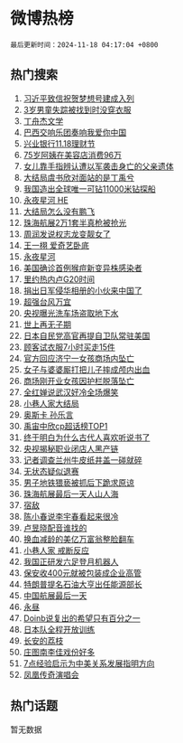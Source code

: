 # 微博热榜

`最后更新时间：2024-11-18 04:17:04 +0800`

## 热门搜索

1. [习近平致信祝贺梦想号建成入列](https://m.weibo.cn/search?containerid=100103type%3D1%26t%3D10%26q%3D%23%E4%B9%A0%E8%BF%91%E5%B9%B3%E8%87%B4%E4%BF%A1%E7%A5%9D%E8%B4%BA%E6%A2%A6%E6%83%B3%E5%8F%B7%E5%BB%BA%E6%88%90%E5%85%A5%E5%88%97%23&stream_entry_id=51&isnewpage=1&extparam=seat%3D1%26cate%3D10103%26pos%3D0%26filter_type%3Drealtimehot%26stream_entry_id%3D51%26c_type%3D51%26dgr%3D0%26q%3D%2523%25E4%25B9%25A0%25E8%25BF%2591%25E5%25B9%25B3%25E8%2587%25B4%25E4%25BF%25A1%25E7%25A5%259D%25E8%25B4%25BA%25E6%25A2%25A6%25E6%2583%25B3%25E5%258F%25B7%25E5%25BB%25BA%25E6%2588%2590%25E5%2585%25A5%25E5%2588%2597%2523%26display_time%3D1731874623%26pre_seqid%3D1731874623090063720229)
1. [3岁男童失踪被找到时没穿衣服](https://m.weibo.cn/search?containerid=100103type%3D1%26t%3D10%26q%3D%233%E5%B2%81%E7%94%B7%E7%AB%A5%E5%A4%B1%E8%B8%AA%E8%A2%AB%E6%89%BE%E5%88%B0%E6%97%B6%E6%B2%A1%E7%A9%BF%E8%A1%A3%E6%9C%8D%23&stream_entry_id=31&isnewpage=1&extparam=seat%3D1%26band_rank%3D1%26pos%3D0%26filter_type%3Drealtimehot%26flag%3D2%26cate%3D5001%26realpos%3D1%26c_type%3D31%26stream_entry_id%3D31%26q%3D%25233%25E5%25B2%2581%25E7%2594%25B7%25E7%25AB%25A5%25E5%25A4%25B1%25E8%25B8%25AA%25E8%25A2%25AB%25E6%2589%25BE%25E5%2588%25B0%25E6%2597%25B6%25E6%25B2%25A1%25E7%25A9%25BF%25E8%25A1%25A3%25E6%259C%258D%2523%26dgr%3D0%26lcate%3D5001%26display_time%3D1731874623%26pre_seqid%3D1731874623090063720229)
1. [丁舟杰文学](https://m.weibo.cn/search?containerid=100103type%3D1%26t%3D10%26q%3D%E4%B8%81%E8%88%9F%E6%9D%B0%E6%96%87%E5%AD%A6&stream_entry_id=31&isnewpage=1&extparam=seat%3D1%26band_rank%3D2%26pos%3D1%26filter_type%3Drealtimehot%26flag%3D0%26cate%3D5001%26realpos%3D2%26c_type%3D31%26stream_entry_id%3D31%26q%3D%25E4%25B8%2581%25E8%2588%259F%25E6%259D%25B0%25E6%2596%2587%25E5%25AD%25A6%26dgr%3D0%26lcate%3D5001%26display_time%3D1731874623%26pre_seqid%3D1731874623090063720229)
1. [巴西交响乐团奏响我爱你中国](https://m.weibo.cn/search?containerid=100103type%3D1%26t%3D10%26q%3D%23%E5%B7%B4%E8%A5%BF%E4%BA%A4%E5%93%8D%E4%B9%90%E5%9B%A2%E5%A5%8F%E5%93%8D%E6%88%91%E7%88%B1%E4%BD%A0%E4%B8%AD%E5%9B%BD%23&stream_entry_id=31&isnewpage=1&extparam=seat%3D1%26band_rank%3D3%26pos%3D2%26filter_type%3Drealtimehot%26flag%3D0%26cate%3D5001%26realpos%3D3%26c_type%3D31%26stream_entry_id%3D31%26q%3D%2523%25E5%25B7%25B4%25E8%25A5%25BF%25E4%25BA%25A4%25E5%2593%258D%25E4%25B9%2590%25E5%259B%25A2%25E5%25A5%258F%25E5%2593%258D%25E6%2588%2591%25E7%2588%25B1%25E4%25BD%25A0%25E4%25B8%25AD%25E5%259B%25BD%2523%26dgr%3D0%26lcate%3D5001%26display_time%3D1731874623%26pre_seqid%3D1731874623090063720229)
1. [兴业银行11.18理财节](https://m.weibo.cn/search?containerid=100103type%3D1%26t%3D10%26q%3D%23%E5%85%B4%E4%B8%9A%E9%93%B6%E8%A1%8C11.18%E7%90%86%E8%B4%A2%E8%8A%82%23&stream_entry_id=31&isnewpage=1&extparam=seat%3D1%26adid%3D264407%26pos%3D3%26is_ad_pos%3D1%26filter_type%3Drealtimehot%26c_type%3D31%26cate%3D5001%26band_rank%3D4%26lcate%3D5001%26stream_entry_id%3D31%26q%3D%2523%25E5%2585%25B4%25E4%25B8%259A%25E9%2593%25B6%25E8%25A1%258C11.18%25E7%2590%2586%25E8%25B4%25A2%25E8%258A%2582%2523%26dgr%3D0%26topic_ad%3D1%26display_time%3D1731874623%26pre_seqid%3D1731874623090063720229)
1. [75岁阿姨在美容店消费96万](https://m.weibo.cn/search?containerid=100103type%3D1%26t%3D10%26q%3D%2375%E5%B2%81%E9%98%BF%E5%A7%A8%E5%9C%A8%E7%BE%8E%E5%AE%B9%E5%BA%97%E6%B6%88%E8%B4%B996%E4%B8%87%23&stream_entry_id=31&isnewpage=1&extparam=seat%3D1%26band_rank%3D4%26pos%3D4%26filter_type%3Drealtimehot%26flag%3D0%26cate%3D5001%26realpos%3D4%26c_type%3D31%26stream_entry_id%3D31%26q%3D%252375%25E5%25B2%2581%25E9%2598%25BF%25E5%25A7%25A8%25E5%259C%25A8%25E7%25BE%258E%25E5%25AE%25B9%25E5%25BA%2597%25E6%25B6%2588%25E8%25B4%25B996%25E4%25B8%2587%2523%26dgr%3D0%26lcate%3D5001%26display_time%3D1731874623%26pre_seqid%3D1731874623090063720229)
1. [女儿靠手指辨认遭以军袭击身亡的父亲遗体](https://m.weibo.cn/search?containerid=100103type%3D1%26t%3D10%26q%3D%23%E5%A5%B3%E5%84%BF%E9%9D%A0%E6%89%8B%E6%8C%87%E8%BE%A8%E8%AE%A4%E9%81%AD%E4%BB%A5%E5%86%9B%E8%A2%AD%E5%87%BB%E8%BA%AB%E4%BA%A1%E7%9A%84%E7%88%B6%E4%BA%B2%E9%81%97%E4%BD%93%23&stream_entry_id=31&isnewpage=1&extparam=seat%3D1%26band_rank%3D5%26pos%3D5%26filter_type%3Drealtimehot%26flag%3D2%26cate%3D5001%26realpos%3D5%26c_type%3D31%26stream_entry_id%3D31%26q%3D%2523%25E5%25A5%25B3%25E5%2584%25BF%25E9%259D%25A0%25E6%2589%258B%25E6%258C%2587%25E8%25BE%25A8%25E8%25AE%25A4%25E9%2581%25AD%25E4%25BB%25A5%25E5%2586%259B%25E8%25A2%25AD%25E5%2587%25BB%25E8%25BA%25AB%25E4%25BA%25A1%25E7%259A%2584%25E7%2588%25B6%25E4%25BA%25B2%25E9%2581%2597%25E4%25BD%2593%2523%26dgr%3D0%26lcate%3D5001%26display_time%3D1731874623%26pre_seqid%3D1731874623090063720229)
1. [大结局虞书欣对面站的是丁禹兮](https://m.weibo.cn/search?containerid=100103type%3D1%26t%3D10%26q%3D%23%E5%A4%A7%E7%BB%93%E5%B1%80%E8%99%9E%E4%B9%A6%E6%AC%A3%E5%AF%B9%E9%9D%A2%E7%AB%99%E7%9A%84%E6%98%AF%E4%B8%81%E7%A6%B9%E5%85%AE%23&stream_entry_id=31&isnewpage=1&extparam=seat%3D1%26band_rank%3D6%26pos%3D6%26filter_type%3Drealtimehot%26flag%3D2%26cate%3D5001%26realpos%3D6%26c_type%3D31%26stream_entry_id%3D31%26q%3D%2523%25E5%25A4%25A7%25E7%25BB%2593%25E5%25B1%2580%25E8%2599%259E%25E4%25B9%25A6%25E6%25AC%25A3%25E5%25AF%25B9%25E9%259D%25A2%25E7%25AB%2599%25E7%259A%2584%25E6%2598%25AF%25E4%25B8%2581%25E7%25A6%25B9%25E5%2585%25AE%2523%26dgr%3D0%26lcate%3D5001%26display_time%3D1731874623%26pre_seqid%3D1731874623090063720229)
1. [我国造出全球唯一可钻11000米钻探船](https://m.weibo.cn/search?containerid=100103type%3D1%26t%3D10%26q%3D%23%E6%88%91%E5%9B%BD%E9%80%A0%E5%87%BA%E5%85%A8%E7%90%83%E5%94%AF%E4%B8%80%E5%8F%AF%E9%92%BB11000%E7%B1%B3%E9%92%BB%E6%8E%A2%E8%88%B9%23&stream_entry_id=31&isnewpage=1&extparam=seat%3D1%26band_rank%3D7%26pos%3D7%26filter_type%3Drealtimehot%26flag%3D0%26cate%3D5001%26realpos%3D7%26c_type%3D31%26stream_entry_id%3D31%26q%3D%2523%25E6%2588%2591%25E5%259B%25BD%25E9%2580%25A0%25E5%2587%25BA%25E5%2585%25A8%25E7%2590%2583%25E5%2594%25AF%25E4%25B8%2580%25E5%258F%25AF%25E9%2592%25BB11000%25E7%25B1%25B3%25E9%2592%25BB%25E6%258E%25A2%25E8%2588%25B9%2523%26dgr%3D0%26lcate%3D5001%26display_time%3D1731874623%26pre_seqid%3D1731874623090063720229)
1. [永夜星河 HE](https://m.weibo.cn/search?containerid=100103type%3D1%26t%3D10%26q%3D%E6%B0%B8%E5%A4%9C%E6%98%9F%E6%B2%B3+HE&stream_entry_id=31&isnewpage=1&extparam=seat%3D1%26band_rank%3D8%26pos%3D8%26filter_type%3Drealtimehot%26flag%3D0%26cate%3D5001%26realpos%3D8%26c_type%3D31%26stream_entry_id%3D31%26q%3D%25E6%25B0%25B8%25E5%25A4%259C%25E6%2598%259F%25E6%25B2%25B3%2520HE%26dgr%3D0%26lcate%3D5001%26display_time%3D1731874623%26pre_seqid%3D1731874623090063720229)
1. [大结局怎么没有鹏飞](https://m.weibo.cn/search?containerid=100103type%3D1%26t%3D10%26q%3D%E5%A4%A7%E7%BB%93%E5%B1%80%E6%80%8E%E4%B9%88%E6%B2%A1%E6%9C%89%E9%B9%8F%E9%A3%9E&stream_entry_id=31&isnewpage=1&extparam=seat%3D1%26band_rank%3D9%26pos%3D9%26filter_type%3Drealtimehot%26flag%3D2%26cate%3D5001%26realpos%3D9%26c_type%3D31%26stream_entry_id%3D31%26q%3D%25E5%25A4%25A7%25E7%25BB%2593%25E5%25B1%2580%25E6%2580%258E%25E4%25B9%2588%25E6%25B2%25A1%25E6%259C%2589%25E9%25B9%258F%25E9%25A3%259E%26dgr%3D0%26lcate%3D5001%26display_time%3D1731874623%26pre_seqid%3D1731874623090063720229)
1. [珠海航展2万1套半真枪被抢光](https://m.weibo.cn/search?containerid=100103type%3D1%26t%3D10%26q%3D%23%E7%8F%A0%E6%B5%B7%E8%88%AA%E5%B1%952%E4%B8%871%E5%A5%97%E5%8D%8A%E7%9C%9F%E6%9E%AA%E8%A2%AB%E6%8A%A2%E5%85%89%23&stream_entry_id=31&isnewpage=1&extparam=seat%3D1%26band_rank%3D10%26pos%3D10%26filter_type%3Drealtimehot%26flag%3D0%26cate%3D5001%26realpos%3D10%26c_type%3D31%26stream_entry_id%3D31%26q%3D%2523%25E7%258F%25A0%25E6%25B5%25B7%25E8%2588%25AA%25E5%25B1%25952%25E4%25B8%25871%25E5%25A5%2597%25E5%258D%258A%25E7%259C%259F%25E6%259E%25AA%25E8%25A2%25AB%25E6%258A%25A2%25E5%2585%2589%2523%26dgr%3D0%26lcate%3D5001%26display_time%3D1731874623%26pre_seqid%3D1731874623090063720229)
1. [周润发说权志龙变靓女了](https://m.weibo.cn/search?containerid=100103type%3D1%26t%3D10%26q%3D%23%E5%91%A8%E6%B6%A6%E5%8F%91%E8%AF%B4%E6%9D%83%E5%BF%97%E9%BE%99%E5%8F%98%E9%9D%93%E5%A5%B3%E4%BA%86%23&stream_entry_id=31&isnewpage=1&extparam=seat%3D1%26band_rank%3D11%26pos%3D11%26filter_type%3Drealtimehot%26flag%3D2%26cate%3D5001%26realpos%3D11%26c_type%3D31%26stream_entry_id%3D31%26q%3D%2523%25E5%2591%25A8%25E6%25B6%25A6%25E5%258F%2591%25E8%25AF%25B4%25E6%259D%2583%25E5%25BF%2597%25E9%25BE%2599%25E5%258F%2598%25E9%259D%2593%25E5%25A5%25B3%25E4%25BA%2586%2523%26dgr%3D0%26lcate%3D5001%26display_time%3D1731874623%26pre_seqid%3D1731874623090063720229)
1. [王一栩 爱奇艺卧底](https://m.weibo.cn/search?containerid=100103type%3D1%26t%3D10%26q%3D%E7%8E%8B%E4%B8%80%E6%A0%A9+%E7%88%B1%E5%A5%87%E8%89%BA%E5%8D%A7%E5%BA%95&stream_entry_id=31&isnewpage=1&extparam=seat%3D1%26band_rank%3D12%26pos%3D12%26filter_type%3Drealtimehot%26flag%3D0%26cate%3D5001%26realpos%3D12%26c_type%3D31%26stream_entry_id%3D31%26q%3D%25E7%258E%258B%25E4%25B8%2580%25E6%25A0%25A9%2520%25E7%2588%25B1%25E5%25A5%2587%25E8%2589%25BA%25E5%258D%25A7%25E5%25BA%2595%26dgr%3D0%26lcate%3D5001%26display_time%3D1731874623%26pre_seqid%3D1731874623090063720229)
1. [永夜星河](https://m.weibo.cn/search?containerid=100103type%3D1%26t%3D10%26q%3D%E6%B0%B8%E5%A4%9C%E6%98%9F%E6%B2%B3&stream_entry_id=31&isnewpage=1&extparam=seat%3D1%26band_rank%3D13%26pos%3D13%26filter_type%3Drealtimehot%26flag%3D0%26cate%3D5001%26realpos%3D13%26c_type%3D31%26stream_entry_id%3D31%26q%3D%25E6%25B0%25B8%25E5%25A4%259C%25E6%2598%259F%25E6%25B2%25B3%26dgr%3D0%26lcate%3D5001%26display_time%3D1731874623%26pre_seqid%3D1731874623090063720229)
1. [美国确诊首例猴痘新变异株感染者](https://m.weibo.cn/search?containerid=100103type%3D1%26t%3D10%26q%3D%23%E7%BE%8E%E5%9B%BD%E7%A1%AE%E8%AF%8A%E9%A6%96%E4%BE%8B%E7%8C%B4%E7%97%98%E6%96%B0%E5%8F%98%E5%BC%82%E6%A0%AA%E6%84%9F%E6%9F%93%E8%80%85%23&stream_entry_id=31&isnewpage=1&extparam=seat%3D1%26band_rank%3D14%26pos%3D14%26filter_type%3Drealtimehot%26flag%3D0%26cate%3D5001%26realpos%3D14%26c_type%3D31%26stream_entry_id%3D31%26q%3D%2523%25E7%25BE%258E%25E5%259B%25BD%25E7%25A1%25AE%25E8%25AF%258A%25E9%25A6%2596%25E4%25BE%258B%25E7%258C%25B4%25E7%2597%2598%25E6%2596%25B0%25E5%258F%2598%25E5%25BC%2582%25E6%25A0%25AA%25E6%2584%259F%25E6%259F%2593%25E8%2580%2585%2523%26dgr%3D0%26lcate%3D5001%26display_time%3D1731874623%26pre_seqid%3D1731874623090063720229)
1. [里约热内卢G20时间](https://m.weibo.cn/search?containerid=100103type%3D1%26t%3D10%26q%3D%23%E9%87%8C%E7%BA%A6%E7%83%AD%E5%86%85%E5%8D%A2G20%E6%97%B6%E9%97%B4%23&stream_entry_id=31&isnewpage=1&extparam=seat%3D1%26band_rank%3D15%26pos%3D15%26filter_type%3Drealtimehot%26flag%3D1%26cate%3D5001%26realpos%3D15%26c_type%3D31%26stream_entry_id%3D31%26q%3D%2523%25E9%2587%258C%25E7%25BA%25A6%25E7%2583%25AD%25E5%2586%2585%25E5%258D%25A2G20%25E6%2597%25B6%25E9%2597%25B4%2523%26dgr%3D0%26lcate%3D5001%26display_time%3D1731874623%26pre_seqid%3D1731874623090063720229)
1. [捐出日军侵华相册的小伙来中国了](https://m.weibo.cn/search?containerid=100103type%3D1%26t%3D10%26q%3D%23%E6%8D%90%E5%87%BA%E6%97%A5%E5%86%9B%E4%BE%B5%E5%8D%8E%E7%9B%B8%E5%86%8C%E7%9A%84%E5%B0%8F%E4%BC%99%E6%9D%A5%E4%B8%AD%E5%9B%BD%E4%BA%86%23&stream_entry_id=31&isnewpage=1&extparam=seat%3D1%26band_rank%3D16%26pos%3D16%26filter_type%3Drealtimehot%26flag%3D0%26cate%3D5001%26realpos%3D16%26c_type%3D31%26stream_entry_id%3D31%26q%3D%2523%25E6%258D%2590%25E5%2587%25BA%25E6%2597%25A5%25E5%2586%259B%25E4%25BE%25B5%25E5%258D%258E%25E7%259B%25B8%25E5%2586%258C%25E7%259A%2584%25E5%25B0%258F%25E4%25BC%2599%25E6%259D%25A5%25E4%25B8%25AD%25E5%259B%25BD%25E4%25BA%2586%2523%26dgr%3D0%26lcate%3D5001%26display_time%3D1731874623%26pre_seqid%3D1731874623090063720229)
1. [超强台风万宜](https://m.weibo.cn/search?containerid=100103type%3D1%26t%3D10%26q%3D%23%E8%B6%85%E5%BC%BA%E5%8F%B0%E9%A3%8E%E4%B8%87%E5%AE%9C%23&stream_entry_id=31&isnewpage=1&extparam=seat%3D1%26band_rank%3D17%26pos%3D17%26filter_type%3Drealtimehot%26flag%3D0%26cate%3D5001%26realpos%3D17%26c_type%3D31%26stream_entry_id%3D31%26q%3D%2523%25E8%25B6%2585%25E5%25BC%25BA%25E5%258F%25B0%25E9%25A3%258E%25E4%25B8%2587%25E5%25AE%259C%2523%26dgr%3D0%26lcate%3D5001%26display_time%3D1731874623%26pre_seqid%3D1731874623090063720229)
1. [央视曝光洗车场盗取地下水](https://m.weibo.cn/search?containerid=100103type%3D1%26t%3D10%26q%3D%23%E5%A4%AE%E8%A7%86%E6%9B%9D%E5%85%89%E6%B4%97%E8%BD%A6%E5%9C%BA%E7%9B%97%E5%8F%96%E5%9C%B0%E4%B8%8B%E6%B0%B4%23&stream_entry_id=31&isnewpage=1&extparam=seat%3D1%26band_rank%3D18%26pos%3D18%26filter_type%3Drealtimehot%26flag%3D0%26cate%3D5001%26realpos%3D18%26c_type%3D31%26stream_entry_id%3D31%26q%3D%2523%25E5%25A4%25AE%25E8%25A7%2586%25E6%259B%259D%25E5%2585%2589%25E6%25B4%2597%25E8%25BD%25A6%25E5%259C%25BA%25E7%259B%2597%25E5%258F%2596%25E5%259C%25B0%25E4%25B8%258B%25E6%25B0%25B4%2523%26dgr%3D0%26lcate%3D5001%26display_time%3D1731874623%26pre_seqid%3D1731874623090063720229)
1. [世上再无子期](https://m.weibo.cn/search?containerid=100103type%3D1%26t%3D10%26q%3D%E4%B8%96%E4%B8%8A%E5%86%8D%E6%97%A0%E5%AD%90%E6%9C%9F&stream_entry_id=31&isnewpage=1&extparam=seat%3D1%26band_rank%3D19%26pos%3D19%26filter_type%3Drealtimehot%26flag%3D0%26cate%3D5001%26realpos%3D19%26c_type%3D31%26stream_entry_id%3D31%26q%3D%25E4%25B8%2596%25E4%25B8%258A%25E5%2586%258D%25E6%2597%25A0%25E5%25AD%2590%25E6%259C%259F%26dgr%3D0%26lcate%3D5001%26display_time%3D1731874623%26pre_seqid%3D1731874623090063720229)
1. [日本自民党高官再提自卫队常驻美国](https://m.weibo.cn/search?containerid=100103type%3D1%26t%3D10%26q%3D%23%E6%97%A5%E6%9C%AC%E8%87%AA%E6%B0%91%E5%85%9A%E9%AB%98%E5%AE%98%E5%86%8D%E6%8F%90%E8%87%AA%E5%8D%AB%E9%98%9F%E5%B8%B8%E9%A9%BB%E7%BE%8E%E5%9B%BD%23&stream_entry_id=31&isnewpage=1&extparam=seat%3D1%26band_rank%3D20%26pos%3D20%26filter_type%3Drealtimehot%26flag%3D1%26cate%3D5001%26realpos%3D20%26c_type%3D31%26stream_entry_id%3D31%26q%3D%2523%25E6%2597%25A5%25E6%259C%25AC%25E8%2587%25AA%25E6%25B0%2591%25E5%2585%259A%25E9%25AB%2598%25E5%25AE%2598%25E5%2586%258D%25E6%258F%2590%25E8%2587%25AA%25E5%258D%25AB%25E9%2598%259F%25E5%25B8%25B8%25E9%25A9%25BB%25E7%25BE%258E%25E5%259B%25BD%2523%26dgr%3D0%26lcate%3D5001%26display_time%3D1731874623%26pre_seqid%3D1731874623090063720229)
1. [顾客试衣服7小时买走15件](https://m.weibo.cn/search?containerid=100103type%3D1%26t%3D10%26q%3D%23%E9%A1%BE%E5%AE%A2%E8%AF%95%E8%A1%A3%E6%9C%8D7%E5%B0%8F%E6%97%B6%E4%B9%B0%E8%B5%B015%E4%BB%B6%23&stream_entry_id=31&isnewpage=1&extparam=seat%3D1%26band_rank%3D21%26pos%3D21%26filter_type%3Drealtimehot%26flag%3D0%26cate%3D5001%26realpos%3D21%26c_type%3D31%26stream_entry_id%3D31%26q%3D%2523%25E9%25A1%25BE%25E5%25AE%25A2%25E8%25AF%2595%25E8%25A1%25A3%25E6%259C%258D7%25E5%25B0%258F%25E6%2597%25B6%25E4%25B9%25B0%25E8%25B5%25B015%25E4%25BB%25B6%2523%26dgr%3D0%26lcate%3D5001%26display_time%3D1731874623%26pre_seqid%3D1731874623090063720229)
1. [官方回应济宁一女孩商场内坠亡](https://m.weibo.cn/search?containerid=100103type%3D1%26t%3D10%26q%3D%23%E5%AE%98%E6%96%B9%E5%9B%9E%E5%BA%94%E6%B5%8E%E5%AE%81%E4%B8%80%E5%A5%B3%E5%AD%A9%E5%95%86%E5%9C%BA%E5%86%85%E5%9D%A0%E4%BA%A1%23&stream_entry_id=31&isnewpage=1&extparam=seat%3D1%26band_rank%3D22%26pos%3D22%26filter_type%3Drealtimehot%26flag%3D0%26cate%3D5001%26realpos%3D22%26c_type%3D31%26stream_entry_id%3D31%26q%3D%2523%25E5%25AE%2598%25E6%2596%25B9%25E5%259B%259E%25E5%25BA%2594%25E6%25B5%258E%25E5%25AE%2581%25E4%25B8%2580%25E5%25A5%25B3%25E5%25AD%25A9%25E5%2595%2586%25E5%259C%25BA%25E5%2586%2585%25E5%259D%25A0%25E4%25BA%25A1%2523%26dgr%3D0%26lcate%3D5001%26display_time%3D1731874623%26pre_seqid%3D1731874623090063720229)
1. [女子与婆婆厮打把儿子摔成颅内出血](https://m.weibo.cn/search?containerid=100103type%3D1%26t%3D10%26q%3D%23%E5%A5%B3%E5%AD%90%E4%B8%8E%E5%A9%86%E5%A9%86%E5%8E%AE%E6%89%93%E6%8A%8A%E5%84%BF%E5%AD%90%E6%91%94%E6%88%90%E9%A2%85%E5%86%85%E5%87%BA%E8%A1%80%23&stream_entry_id=31&isnewpage=1&extparam=seat%3D1%26band_rank%3D23%26pos%3D23%26filter_type%3Drealtimehot%26flag%3D0%26cate%3D5001%26realpos%3D23%26c_type%3D31%26stream_entry_id%3D31%26q%3D%2523%25E5%25A5%25B3%25E5%25AD%2590%25E4%25B8%258E%25E5%25A9%2586%25E5%25A9%2586%25E5%258E%25AE%25E6%2589%2593%25E6%258A%258A%25E5%2584%25BF%25E5%25AD%2590%25E6%2591%2594%25E6%2588%2590%25E9%25A2%2585%25E5%2586%2585%25E5%2587%25BA%25E8%25A1%2580%2523%26dgr%3D0%26lcate%3D5001%26display_time%3D1731874623%26pre_seqid%3D1731874623090063720229)
1. [商场刚开业女孩因护栏脱落坠亡](https://m.weibo.cn/search?containerid=100103type%3D1%26t%3D10%26q%3D%23%E5%95%86%E5%9C%BA%E5%88%9A%E5%BC%80%E4%B8%9A%E5%A5%B3%E5%AD%A9%E5%9B%A0%E6%8A%A4%E6%A0%8F%E8%84%B1%E8%90%BD%E5%9D%A0%E4%BA%A1%23&stream_entry_id=31&isnewpage=1&extparam=seat%3D1%26band_rank%3D24%26pos%3D24%26filter_type%3Drealtimehot%26flag%3D0%26cate%3D5001%26realpos%3D24%26c_type%3D31%26stream_entry_id%3D31%26q%3D%2523%25E5%2595%2586%25E5%259C%25BA%25E5%2588%259A%25E5%25BC%2580%25E4%25B8%259A%25E5%25A5%25B3%25E5%25AD%25A9%25E5%259B%25A0%25E6%258A%25A4%25E6%25A0%258F%25E8%2584%25B1%25E8%2590%25BD%25E5%259D%25A0%25E4%25BA%25A1%2523%26dgr%3D0%26lcate%3D5001%26display_time%3D1731874623%26pre_seqid%3D1731874623090063720229)
1. [全红婵说武汉好冷全场爆笑](https://m.weibo.cn/search?containerid=100103type%3D1%26t%3D10%26q%3D%23%E5%85%A8%E7%BA%A2%E5%A9%B5%E8%AF%B4%E6%AD%A6%E6%B1%89%E5%A5%BD%E5%86%B7%E5%85%A8%E5%9C%BA%E7%88%86%E7%AC%91%23&stream_entry_id=31&isnewpage=1&extparam=seat%3D1%26band_rank%3D25%26pos%3D25%26filter_type%3Drealtimehot%26flag%3D0%26cate%3D5001%26realpos%3D25%26c_type%3D31%26stream_entry_id%3D31%26q%3D%2523%25E5%2585%25A8%25E7%25BA%25A2%25E5%25A9%25B5%25E8%25AF%25B4%25E6%25AD%25A6%25E6%25B1%2589%25E5%25A5%25BD%25E5%2586%25B7%25E5%2585%25A8%25E5%259C%25BA%25E7%2588%2586%25E7%25AC%2591%2523%26dgr%3D0%26lcate%3D5001%26display_time%3D1731874623%26pre_seqid%3D1731874623090063720229)
1. [小巷人家大结局](https://m.weibo.cn/search?containerid=100103type%3D1%26t%3D10%26q%3D%E5%B0%8F%E5%B7%B7%E4%BA%BA%E5%AE%B6%E5%A4%A7%E7%BB%93%E5%B1%80&stream_entry_id=31&isnewpage=1&extparam=seat%3D1%26band_rank%3D26%26pos%3D26%26filter_type%3Drealtimehot%26flag%3D0%26cate%3D5001%26realpos%3D26%26c_type%3D31%26stream_entry_id%3D31%26q%3D%25E5%25B0%258F%25E5%25B7%25B7%25E4%25BA%25BA%25E5%25AE%25B6%25E5%25A4%25A7%25E7%25BB%2593%25E5%25B1%2580%26dgr%3D0%26lcate%3D5001%26display_time%3D1731874623%26pre_seqid%3D1731874623090063720229)
1. [奥斯卡 孙乐言](https://m.weibo.cn/search?containerid=100103type%3D1%26t%3D10%26q%3D%E5%A5%A5%E6%96%AF%E5%8D%A1+%E5%AD%99%E4%B9%90%E8%A8%80&stream_entry_id=31&isnewpage=1&extparam=seat%3D1%26band_rank%3D27%26pos%3D27%26filter_type%3Drealtimehot%26flag%3D0%26cate%3D5001%26realpos%3D27%26c_type%3D31%26stream_entry_id%3D31%26q%3D%25E5%25A5%25A5%25E6%2596%25AF%25E5%258D%25A1%2520%25E5%25AD%2599%25E4%25B9%2590%25E8%25A8%2580%26dgr%3D0%26lcate%3D5001%26display_time%3D1731874623%26pre_seqid%3D1731874623090063720229)
1. [禹宙中欣cp超话榜TOP1](https://m.weibo.cn/search?containerid=100103type%3D1%26t%3D10%26q%3D%23%E7%A6%B9%E5%AE%99%E4%B8%AD%E6%AC%A3cp%E8%B6%85%E8%AF%9D%E6%A6%9CTOP1%23&stream_entry_id=31&isnewpage=1&extparam=seat%3D1%26band_rank%3D28%26pos%3D28%26filter_type%3Drealtimehot%26flag%3D0%26cate%3D5001%26realpos%3D28%26c_type%3D31%26stream_entry_id%3D31%26q%3D%2523%25E7%25A6%25B9%25E5%25AE%2599%25E4%25B8%25AD%25E6%25AC%25A3cp%25E8%25B6%2585%25E8%25AF%259D%25E6%25A6%259CTOP1%2523%26dgr%3D0%26lcate%3D5001%26display_time%3D1731874623%26pre_seqid%3D1731874623090063720229)
1. [终于明白为什么古代人喜欢听说书了](https://m.weibo.cn/search?containerid=100103type%3D1%26t%3D10%26q%3D%E7%BB%88%E4%BA%8E%E6%98%8E%E7%99%BD%E4%B8%BA%E4%BB%80%E4%B9%88%E5%8F%A4%E4%BB%A3%E4%BA%BA%E5%96%9C%E6%AC%A2%E5%90%AC%E8%AF%B4%E4%B9%A6%E4%BA%86&stream_entry_id=31&isnewpage=1&extparam=seat%3D1%26band_rank%3D29%26pos%3D29%26filter_type%3Drealtimehot%26flag%3D0%26cate%3D5001%26realpos%3D29%26c_type%3D31%26stream_entry_id%3D31%26q%3D%25E7%25BB%2588%25E4%25BA%258E%25E6%2598%258E%25E7%2599%25BD%25E4%25B8%25BA%25E4%25BB%2580%25E4%25B9%2588%25E5%258F%25A4%25E4%25BB%25A3%25E4%25BA%25BA%25E5%2596%259C%25E6%25AC%25A2%25E5%2590%25AC%25E8%25AF%25B4%25E4%25B9%25A6%25E4%25BA%2586%26dgr%3D0%26lcate%3D5001%26display_time%3D1731874623%26pre_seqid%3D1731874623090063720229)
1. [央视揭秘职业闭店人黑产链](https://m.weibo.cn/search?containerid=100103type%3D1%26t%3D10%26q%3D%23%E5%A4%AE%E8%A7%86%E6%8F%AD%E7%A7%98%E8%81%8C%E4%B8%9A%E9%97%AD%E5%BA%97%E4%BA%BA%E9%BB%91%E4%BA%A7%E9%93%BE%23&stream_entry_id=31&isnewpage=1&extparam=seat%3D1%26band_rank%3D30%26pos%3D30%26filter_type%3Drealtimehot%26flag%3D0%26cate%3D5001%26realpos%3D30%26c_type%3D31%26stream_entry_id%3D31%26q%3D%2523%25E5%25A4%25AE%25E8%25A7%2586%25E6%258F%25AD%25E7%25A7%2598%25E8%2581%258C%25E4%25B8%259A%25E9%2597%25AD%25E5%25BA%2597%25E4%25BA%25BA%25E9%25BB%2591%25E4%25BA%25A7%25E9%2593%25BE%2523%26dgr%3D0%26lcate%3D5001%26display_time%3D1731874623%26pre_seqid%3D1731874623090063720229)
1. [记者调查兰州牛皮纸井盖一碰就碎](https://m.weibo.cn/search?containerid=100103type%3D1%26t%3D10%26q%3D%23%E8%AE%B0%E8%80%85%E8%B0%83%E6%9F%A5%E5%85%B0%E5%B7%9E%E7%89%9B%E7%9A%AE%E7%BA%B8%E4%BA%95%E7%9B%96%E4%B8%80%E7%A2%B0%E5%B0%B1%E7%A2%8E%23&stream_entry_id=31&isnewpage=1&extparam=seat%3D1%26band_rank%3D31%26pos%3D31%26filter_type%3Drealtimehot%26flag%3D0%26cate%3D5001%26realpos%3D31%26c_type%3D31%26stream_entry_id%3D31%26q%3D%2523%25E8%25AE%25B0%25E8%2580%2585%25E8%25B0%2583%25E6%259F%25A5%25E5%2585%25B0%25E5%25B7%259E%25E7%2589%259B%25E7%259A%25AE%25E7%25BA%25B8%25E4%25BA%2595%25E7%259B%2596%25E4%25B8%2580%25E7%25A2%25B0%25E5%25B0%25B1%25E7%25A2%258E%2523%26dgr%3D0%26lcate%3D5001%26display_time%3D1731874623%26pre_seqid%3D1731874623090063720229)
1. [无状态疑似退赛](https://m.weibo.cn/search?containerid=100103type%3D1%26t%3D10%26q%3D%23%E6%97%A0%E7%8A%B6%E6%80%81%E7%96%91%E4%BC%BC%E9%80%80%E8%B5%9B%23&stream_entry_id=31&isnewpage=1&extparam=seat%3D1%26band_rank%3D32%26pos%3D32%26filter_type%3Drealtimehot%26flag%3D0%26cate%3D5001%26realpos%3D32%26c_type%3D31%26stream_entry_id%3D31%26q%3D%2523%25E6%2597%25A0%25E7%258A%25B6%25E6%2580%2581%25E7%2596%2591%25E4%25BC%25BC%25E9%2580%2580%25E8%25B5%259B%2523%26dgr%3D0%26lcate%3D5001%26display_time%3D1731874623%26pre_seqid%3D1731874623090063720229)
1. [男子地铁猥亵被抓后下跪求原谅](https://m.weibo.cn/search?containerid=100103type%3D1%26t%3D10%26q%3D%23%E7%94%B7%E5%AD%90%E5%9C%B0%E9%93%81%E7%8C%A5%E4%BA%B5%E8%A2%AB%E6%8A%93%E5%90%8E%E4%B8%8B%E8%B7%AA%E6%B1%82%E5%8E%9F%E8%B0%85%23&stream_entry_id=31&isnewpage=1&extparam=seat%3D1%26band_rank%3D33%26pos%3D33%26filter_type%3Drealtimehot%26flag%3D0%26cate%3D5001%26realpos%3D33%26c_type%3D31%26stream_entry_id%3D31%26q%3D%2523%25E7%2594%25B7%25E5%25AD%2590%25E5%259C%25B0%25E9%2593%2581%25E7%258C%25A5%25E4%25BA%25B5%25E8%25A2%25AB%25E6%258A%2593%25E5%2590%258E%25E4%25B8%258B%25E8%25B7%25AA%25E6%25B1%2582%25E5%258E%259F%25E8%25B0%2585%2523%26dgr%3D0%26lcate%3D5001%26display_time%3D1731874623%26pre_seqid%3D1731874623090063720229)
1. [珠海航展最后一天人山人海](https://m.weibo.cn/search?containerid=100103type%3D1%26t%3D10%26q%3D%23%E7%8F%A0%E6%B5%B7%E8%88%AA%E5%B1%95%E6%9C%80%E5%90%8E%E4%B8%80%E5%A4%A9%E4%BA%BA%E5%B1%B1%E4%BA%BA%E6%B5%B7%23&stream_entry_id=31&isnewpage=1&extparam=seat%3D1%26band_rank%3D34%26pos%3D34%26filter_type%3Drealtimehot%26flag%3D1%26cate%3D5001%26realpos%3D34%26c_type%3D31%26stream_entry_id%3D31%26q%3D%2523%25E7%258F%25A0%25E6%25B5%25B7%25E8%2588%25AA%25E5%25B1%2595%25E6%259C%2580%25E5%2590%258E%25E4%25B8%2580%25E5%25A4%25A9%25E4%25BA%25BA%25E5%25B1%25B1%25E4%25BA%25BA%25E6%25B5%25B7%2523%26dgr%3D0%26lcate%3D5001%26display_time%3D1731874623%26pre_seqid%3D1731874623090063720229)
1. [宿敌](https://m.weibo.cn/search?containerid=100103type%3D1%26t%3D10%26q%3D%E5%AE%BF%E6%95%8C&stream_entry_id=31&isnewpage=1&extparam=seat%3D1%26band_rank%3D35%26pos%3D35%26filter_type%3Drealtimehot%26flag%3D0%26cate%3D5001%26realpos%3D35%26c_type%3D31%26stream_entry_id%3D31%26q%3D%25E5%25AE%25BF%25E6%2595%258C%26dgr%3D0%26lcate%3D5001%26display_time%3D1731874623%26pre_seqid%3D1731874623090063720229)
1. [陈小春说李宇春看起来很冷](https://m.weibo.cn/search?containerid=100103type%3D1%26t%3D10%26q%3D%23%E9%99%88%E5%B0%8F%E6%98%A5%E8%AF%B4%E6%9D%8E%E5%AE%87%E6%98%A5%E7%9C%8B%E8%B5%B7%E6%9D%A5%E5%BE%88%E5%86%B7%23&stream_entry_id=31&isnewpage=1&extparam=seat%3D1%26band_rank%3D36%26pos%3D36%26filter_type%3Drealtimehot%26flag%3D0%26cate%3D5001%26realpos%3D36%26c_type%3D31%26stream_entry_id%3D31%26q%3D%2523%25E9%2599%2588%25E5%25B0%258F%25E6%2598%25A5%25E8%25AF%25B4%25E6%259D%258E%25E5%25AE%2587%25E6%2598%25A5%25E7%259C%258B%25E8%25B5%25B7%25E6%259D%25A5%25E5%25BE%2588%25E5%2586%25B7%2523%26dgr%3D0%26lcate%3D5001%26display_time%3D1731874623%26pre_seqid%3D1731874623090063720229)
1. [卢昱晓配音谁找的](https://m.weibo.cn/search?containerid=100103type%3D1%26t%3D10%26q%3D%E5%8D%A2%E6%98%B1%E6%99%93%E9%85%8D%E9%9F%B3%E8%B0%81%E6%89%BE%E7%9A%84&stream_entry_id=31&isnewpage=1&extparam=seat%3D1%26band_rank%3D37%26pos%3D37%26filter_type%3Drealtimehot%26flag%3D0%26cate%3D5001%26realpos%3D37%26c_type%3D31%26stream_entry_id%3D31%26q%3D%25E5%258D%25A2%25E6%2598%25B1%25E6%2599%2593%25E9%2585%258D%25E9%259F%25B3%25E8%25B0%2581%25E6%2589%25BE%25E7%259A%2584%26dgr%3D0%26lcate%3D5001%26display_time%3D1731874623%26pre_seqid%3D1731874623090063720229)
1. [换血减龄的美亿万富翁整脸翻车](https://m.weibo.cn/search?containerid=100103type%3D1%26t%3D10%26q%3D%23%E6%8D%A2%E8%A1%80%E5%87%8F%E9%BE%84%E7%9A%84%E7%BE%8E%E4%BA%BF%E4%B8%87%E5%AF%8C%E7%BF%81%E6%95%B4%E8%84%B8%E7%BF%BB%E8%BD%A6%23&stream_entry_id=31&isnewpage=1&extparam=seat%3D1%26band_rank%3D38%26pos%3D38%26filter_type%3Drealtimehot%26flag%3D0%26cate%3D5001%26realpos%3D38%26c_type%3D31%26stream_entry_id%3D31%26q%3D%2523%25E6%258D%25A2%25E8%25A1%2580%25E5%2587%258F%25E9%25BE%2584%25E7%259A%2584%25E7%25BE%258E%25E4%25BA%25BF%25E4%25B8%2587%25E5%25AF%258C%25E7%25BF%2581%25E6%2595%25B4%25E8%2584%25B8%25E7%25BF%25BB%25E8%25BD%25A6%2523%26dgr%3D0%26lcate%3D5001%26display_time%3D1731874623%26pre_seqid%3D1731874623090063720229)
1. [小巷人家 戒断反应](https://m.weibo.cn/search?containerid=100103type%3D1%26t%3D10%26q%3D%E5%B0%8F%E5%B7%B7%E4%BA%BA%E5%AE%B6+%E6%88%92%E6%96%AD%E5%8F%8D%E5%BA%94&stream_entry_id=31&isnewpage=1&extparam=seat%3D1%26band_rank%3D39%26pos%3D39%26filter_type%3Drealtimehot%26flag%3D0%26cate%3D5001%26realpos%3D39%26c_type%3D31%26stream_entry_id%3D31%26q%3D%25E5%25B0%258F%25E5%25B7%25B7%25E4%25BA%25BA%25E5%25AE%25B6%2520%25E6%2588%2592%25E6%2596%25AD%25E5%258F%258D%25E5%25BA%2594%26dgr%3D0%26lcate%3D5001%26display_time%3D1731874623%26pre_seqid%3D1731874623090063720229)
1. [我国正研发六足登月机器人](https://m.weibo.cn/search?containerid=100103type%3D1%26t%3D10%26q%3D%23%E6%88%91%E5%9B%BD%E6%AD%A3%E7%A0%94%E5%8F%91%E5%85%AD%E8%B6%B3%E7%99%BB%E6%9C%88%E6%9C%BA%E5%99%A8%E4%BA%BA%23&stream_entry_id=31&isnewpage=1&extparam=seat%3D1%26band_rank%3D40%26pos%3D40%26filter_type%3Drealtimehot%26flag%3D1%26cate%3D5001%26realpos%3D40%26c_type%3D31%26stream_entry_id%3D31%26q%3D%2523%25E6%2588%2591%25E5%259B%25BD%25E6%25AD%25A3%25E7%25A0%2594%25E5%258F%2591%25E5%2585%25AD%25E8%25B6%25B3%25E7%2599%25BB%25E6%259C%2588%25E6%259C%25BA%25E5%2599%25A8%25E4%25BA%25BA%2523%26dgr%3D0%26lcate%3D5001%26display_time%3D1731874623%26pre_seqid%3D1731874623090063720229)
1. [保安收400元就被包装成企业高管](https://m.weibo.cn/search?containerid=100103type%3D1%26t%3D10%26q%3D%23%E4%BF%9D%E5%AE%89%E6%94%B6400%E5%85%83%E5%B0%B1%E8%A2%AB%E5%8C%85%E8%A3%85%E6%88%90%E4%BC%81%E4%B8%9A%E9%AB%98%E7%AE%A1%23&stream_entry_id=31&isnewpage=1&extparam=seat%3D1%26band_rank%3D41%26pos%3D41%26filter_type%3Drealtimehot%26flag%3D0%26cate%3D5001%26realpos%3D41%26c_type%3D31%26stream_entry_id%3D31%26q%3D%2523%25E4%25BF%259D%25E5%25AE%2589%25E6%2594%25B6400%25E5%2585%2583%25E5%25B0%25B1%25E8%25A2%25AB%25E5%258C%2585%25E8%25A3%2585%25E6%2588%2590%25E4%25BC%2581%25E4%25B8%259A%25E9%25AB%2598%25E7%25AE%25A1%2523%26dgr%3D0%26lcate%3D5001%26display_time%3D1731874623%26pre_seqid%3D1731874623090063720229)
1. [特朗普提名石油大亨出任能源部长](https://m.weibo.cn/search?containerid=100103type%3D1%26t%3D10%26q%3D%23%E7%89%B9%E6%9C%97%E6%99%AE%E6%8F%90%E5%90%8D%E7%9F%B3%E6%B2%B9%E5%A4%A7%E4%BA%A8%E5%87%BA%E4%BB%BB%E8%83%BD%E6%BA%90%E9%83%A8%E9%95%BF%23&stream_entry_id=31&isnewpage=1&extparam=seat%3D1%26band_rank%3D42%26pos%3D42%26filter_type%3Drealtimehot%26flag%3D1%26cate%3D5001%26realpos%3D42%26c_type%3D31%26stream_entry_id%3D31%26q%3D%2523%25E7%2589%25B9%25E6%259C%2597%25E6%2599%25AE%25E6%258F%2590%25E5%2590%258D%25E7%259F%25B3%25E6%25B2%25B9%25E5%25A4%25A7%25E4%25BA%25A8%25E5%2587%25BA%25E4%25BB%25BB%25E8%2583%25BD%25E6%25BA%2590%25E9%2583%25A8%25E9%2595%25BF%2523%26dgr%3D0%26lcate%3D5001%26display_time%3D1731874623%26pre_seqid%3D1731874623090063720229)
1. [中国航展最后一天](https://m.weibo.cn/search?containerid=100103type%3D1%26t%3D10%26q%3D%23%E4%B8%AD%E5%9B%BD%E8%88%AA%E5%B1%95%E6%9C%80%E5%90%8E%E4%B8%80%E5%A4%A9%23&stream_entry_id=31&isnewpage=1&extparam=seat%3D1%26band_rank%3D43%26pos%3D43%26filter_type%3Drealtimehot%26flag%3D0%26cate%3D5001%26realpos%3D43%26c_type%3D31%26stream_entry_id%3D31%26q%3D%2523%25E4%25B8%25AD%25E5%259B%25BD%25E8%2588%25AA%25E5%25B1%2595%25E6%259C%2580%25E5%2590%258E%25E4%25B8%2580%25E5%25A4%25A9%2523%26dgr%3D0%26lcate%3D5001%26display_time%3D1731874623%26pre_seqid%3D1731874623090063720229)
1. [永昼](https://m.weibo.cn/search?containerid=100103type%3D1%26t%3D10%26q%3D%E6%B0%B8%E6%98%BC&stream_entry_id=31&isnewpage=1&extparam=seat%3D1%26band_rank%3D44%26pos%3D44%26filter_type%3Drealtimehot%26flag%3D0%26cate%3D5001%26realpos%3D44%26c_type%3D31%26stream_entry_id%3D31%26q%3D%25E6%25B0%25B8%25E6%2598%25BC%26dgr%3D0%26lcate%3D5001%26display_time%3D1731874623%26pre_seqid%3D1731874623090063720229)
1. [Doinb说复出的希望只有百分之一](https://m.weibo.cn/search?containerid=100103type%3D1%26t%3D10%26q%3D%23Doinb%E8%AF%B4%E5%A4%8D%E5%87%BA%E7%9A%84%E5%B8%8C%E6%9C%9B%E5%8F%AA%E6%9C%89%E7%99%BE%E5%88%86%E4%B9%8B%E4%B8%80%23&stream_entry_id=31&isnewpage=1&extparam=seat%3D1%26band_rank%3D45%26pos%3D45%26filter_type%3Drealtimehot%26flag%3D0%26cate%3D5001%26realpos%3D45%26c_type%3D31%26stream_entry_id%3D31%26q%3D%2523Doinb%25E8%25AF%25B4%25E5%25A4%258D%25E5%2587%25BA%25E7%259A%2584%25E5%25B8%258C%25E6%259C%259B%25E5%258F%25AA%25E6%259C%2589%25E7%2599%25BE%25E5%2588%2586%25E4%25B9%258B%25E4%25B8%2580%2523%26dgr%3D0%26lcate%3D5001%26display_time%3D1731874623%26pre_seqid%3D1731874623090063720229)
1. [日本队全程开放训练](https://m.weibo.cn/search?containerid=100103type%3D1%26t%3D10%26q%3D%23%E6%97%A5%E6%9C%AC%E9%98%9F%E5%85%A8%E7%A8%8B%E5%BC%80%E6%94%BE%E8%AE%AD%E7%BB%83%23&stream_entry_id=31&isnewpage=1&extparam=seat%3D1%26band_rank%3D46%26pos%3D46%26filter_type%3Drealtimehot%26flag%3D0%26cate%3D5001%26realpos%3D46%26c_type%3D31%26stream_entry_id%3D31%26q%3D%2523%25E6%2597%25A5%25E6%259C%25AC%25E9%2598%259F%25E5%2585%25A8%25E7%25A8%258B%25E5%25BC%2580%25E6%2594%25BE%25E8%25AE%25AD%25E7%25BB%2583%2523%26dgr%3D0%26lcate%3D5001%26display_time%3D1731874623%26pre_seqid%3D1731874623090063720229)
1. [长安的荔枝](https://m.weibo.cn/search?containerid=100103type%3D1%26t%3D10%26q%3D%E9%95%BF%E5%AE%89%E7%9A%84%E8%8D%94%E6%9E%9D&stream_entry_id=31&isnewpage=1&extparam=seat%3D1%26band_rank%3D47%26pos%3D47%26filter_type%3Drealtimehot%26flag%3D0%26cate%3D5001%26realpos%3D47%26c_type%3D31%26stream_entry_id%3D31%26q%3D%25E9%2595%25BF%25E5%25AE%2589%25E7%259A%2584%25E8%258D%2594%25E6%259E%259D%26dgr%3D0%26lcate%3D5001%26display_time%3D1731874623%26pre_seqid%3D1731874623090063720229)
1. [庄图南李佳戏份好多](https://m.weibo.cn/search?containerid=100103type%3D1%26t%3D10%26q%3D%E5%BA%84%E5%9B%BE%E5%8D%97%E6%9D%8E%E4%BD%B3%E6%88%8F%E4%BB%BD%E5%A5%BD%E5%A4%9A&stream_entry_id=31&isnewpage=1&extparam=seat%3D1%26band_rank%3D48%26pos%3D48%26filter_type%3Drealtimehot%26flag%3D0%26cate%3D5001%26realpos%3D48%26c_type%3D31%26stream_entry_id%3D31%26q%3D%25E5%25BA%2584%25E5%259B%25BE%25E5%258D%2597%25E6%259D%258E%25E4%25BD%25B3%25E6%2588%258F%25E4%25BB%25BD%25E5%25A5%25BD%25E5%25A4%259A%26dgr%3D0%26lcate%3D5001%26display_time%3D1731874623%26pre_seqid%3D1731874623090063720229)
1. [7点经验启示为中美关系发展指明方向](https://m.weibo.cn/search?containerid=100103type%3D1%26t%3D10%26q%3D%237%E7%82%B9%E7%BB%8F%E9%AA%8C%E5%90%AF%E7%A4%BA%E4%B8%BA%E4%B8%AD%E7%BE%8E%E5%85%B3%E7%B3%BB%E5%8F%91%E5%B1%95%E6%8C%87%E6%98%8E%E6%96%B9%E5%90%91%23&stream_entry_id=31&isnewpage=1&extparam=seat%3D1%26band_rank%3D49%26pos%3D49%26filter_type%3Drealtimehot%26flag%3D0%26cate%3D5001%26realpos%3D49%26c_type%3D31%26stream_entry_id%3D31%26q%3D%25237%25E7%2582%25B9%25E7%25BB%258F%25E9%25AA%258C%25E5%2590%25AF%25E7%25A4%25BA%25E4%25B8%25BA%25E4%25B8%25AD%25E7%25BE%258E%25E5%2585%25B3%25E7%25B3%25BB%25E5%258F%2591%25E5%25B1%2595%25E6%258C%2587%25E6%2598%258E%25E6%2596%25B9%25E5%2590%2591%2523%26dgr%3D0%26lcate%3D5001%26display_time%3D1731874623%26pre_seqid%3D1731874623090063720229)
1. [凤凰传奇演唱会](https://m.weibo.cn/search?containerid=100103type%3D1%26t%3D10%26q%3D%E5%87%A4%E5%87%B0%E4%BC%A0%E5%A5%87%E6%BC%94%E5%94%B1%E4%BC%9A&stream_entry_id=31&isnewpage=1&extparam=seat%3D1%26band_rank%3D50%26pos%3D50%26filter_type%3Drealtimehot%26flag%3D0%26cate%3D5001%26realpos%3D50%26c_type%3D31%26stream_entry_id%3D31%26q%3D%25E5%2587%25A4%25E5%2587%25B0%25E4%25BC%25A0%25E5%25A5%2587%25E6%25BC%2594%25E5%2594%25B1%25E4%25BC%259A%26dgr%3D0%26lcate%3D5001%26display_time%3D1731874623%26pre_seqid%3D1731874623090063720229)

## 热门话题

暂无数据
